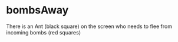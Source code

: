 # bombsAway
 There is an Ant (black square) on the screen who needs to flee from incoming bombs (red squares)

